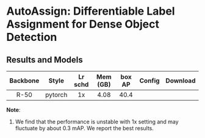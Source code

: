 # AutoAssign: Differentiable Label Assignment for Dense Object Detection

## Results and Models

| Backbone  | Style   | Lr schd | Mem (GB) |   box AP | Config | Download |
|:---------:|:-------:|:-------:|:--------:|:------:|:------:|:--------:|
| R-50     | pytorch | 1x      | 4.08      |   40.4  |

**Note**:

1. We find that the performance is unstable with 1x setting and may fluctuate by about 0.3 mAP. We report the best results.
